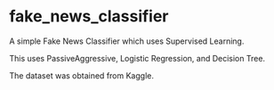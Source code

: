 # fake_news_classifier

A simple Fake News Classifier which uses Supervised Learning.

This uses PassiveAggressive, Logistic Regression, and Decision Tree.

The dataset was obtained from Kaggle.
